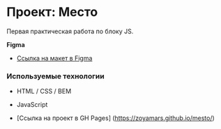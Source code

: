 # Проект: Место

Первая практическая работа по блоку JS.

**Figma**

* [Ссылка на макет в Figma](https://www.figma.com/file/2cn9N9jSkmxD84oJik7xL7/JavaScript.-Sprint-4?node-id=0%3A1)

### Используемые технологии
* HTML / CSS / BEM
* JavaScript


* [Ссылка на проект в GH Pages] (https://zoyamars.github.io/mesto/)
